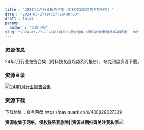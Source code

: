 ```yaml
---
title : "2024年1月行业报告合集（附科技发展趋势系列报告）"
date : "2024-03-27T14:27:26+08:00"
draft : false
params:
  author : "优选小报"
slug: "2024-03-27-2024年1月行业报告合集（附科技发展趋势系列报告）.md"
---
```


### 资源信息

24年1月行业报告合集（附科技发展趋势系列报告），夸克网盘资源下载。

### 资源目录

[![24年1月行业报告合集](//img7-1.zhekoulieshou.com/mmbiz_jpg/iaHBVewvSIbAh08WfIsYfZJWcU4puibpsIUFr7n8ZvsEXaNXkau4hYYTWt3yFBMdyx5DfnKKQiakOn9YSjynV7O2w/0)](//img7-1.zhekoulieshou.com/mmbiz_jpg/iaHBVewvSIbAh08WfIsYfZJWcU4puibpsIUFr7n8ZvsEXaNXkau4hYYTWt3yFBMdyx5DfnKKQiakOn9YSjynV7O2w/0)

### 资源下载

下载地址：夸克网盘 https://pan.quark.cn/s/400828027339

**资源收集于网络，侵权联系我删除||资源过期扫码关注我私信**![](//img7-1.zhekoulieshou.com/mmbiz_jpg/iaHBVewvSIbAjcr9g6TlCXSfiaDqkbzuEzp207hVzPqT4YGQOAazQ1KNHCeACbia5Lzq4Ckwibe48iar1q7lgVP1o3w/640?wx_fmt=jpeg&from=appmsg)


